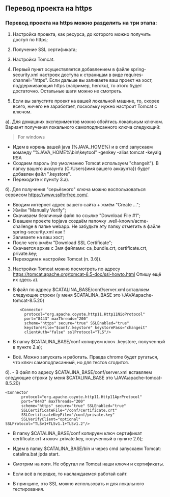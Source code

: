 ## Перевод проекта на https


### Перевод проекта на https можно разделить на три этапа:
1. Настройка проекта, как ресурса, до которого можно получить доступ по https;
2. Получение SSL сертификата;
3. Настройка Tomcat.


1. Первый пункт осуществляется добавлением в файле spring-security.xml настроек доступа к страницам в виде requires-channel="https". Если дальше вы заливаете ваш проект на хост, поддерживающий https (например, heroku), то этого будет достаточно. Остальные шаги можно не смотреть.

2. Если вы запустите проект на вашей локальной машине, то, скорее всего, ничего не заработает, поскольку нужно настроит Tomcat с ключом.

а). Для домашних экспериментов можно обойтись локальным ключом. Вариант получения локального самоподписанного ключа следующий:
> For windows
- Идем в корень вашей java (%JAVA_HOME%) и в cmd запускаем команду
"%JAVA_HOME%\bin\keytool" -genkey -alias tomcat -keyalg RSA
- Создаем пароль (по умолчанию Tomcat используем "changeit"). В папку вашего аккаунта (C:\Users\{имя вашего аккаунта}) будет добавлен файл ".keystore".
- Переходите к пункту 3.а).

б). Для получения "серьёзного" ключа можно воспользоваться сервисом https://www.sslforfree.com/.
- Вводим интернет адрес вашего сайта + жмём "Create ...";
- Жмём "Manually Verify";
- Скачиваем безличный файл по ссылке "Download File #1";
- В вашем проекте topjava создаём папочку  .well-known/acme-challenge в папке webapp. Не забудьте эту папку отметить в файле spring-security.xml как <http pattern="/.well-known/**" security="none"/> !
- Заливаете на ваш хост;
- После чего жмём "Download SSL Certificate";
- Скачается архив с 3мя файлами: ca_bundle.crt, certificate.crt, private.key;
- Переходим к настройке Tomcat (п. 3.б)).


3. Настройки Tomcat можно посмотреть по адресу https://tomcat.apache.org/tomcat-8.5-doc/ssl-howto.html
Опишу ещё их здесь
а).
- В файл по адресу $CATALINA_BASE/conf/server.xml вставляем следующие строки (у меня $CATALINA_BASE это \JAVA\apache-tomcat-8.5.20)

         <Connector
           protocol="org.apache.coyote.http11.Http11NioProtocol"
           port="8443" maxThreads="200"
           scheme="https" secure="true" SSLEnabled="true"
           keystoreFile="$conf/.keystore" keystorePass="changeit"
           clientAuth="false" sslProtocol="TLS"/>

- В папку $CATALINA_BASE/conf копируем ключ .keystore, полученный в пункте 2.а);
- Всё. Можно запускать и работать. Правда chrome будет ругаться, что ключ самоподписанный, но для тестов сгодится.

б). - В файл по адресу $CATALINA_BASE/conf/server.xml вставляем следующие строки (у меня $CATALINA_BASE это \JAVA\apache-tomcat-8.5.20)

	<Connector
           protocol="org.apache.coyote.http11.Http11AprProtocol"
           port="8443" maxThreads="200"
           scheme="https" secure="true" SSLEnabled="true"
           SSLCertificateFile="/conf/certificate.crt"
           SSLCertificateKeyFile="/conf/private.key"
           SSLVerifyClient="optional" SSLProtocol="TLSv1+TLSv1.1+TLSv1.2"/>

- В папку $CATALINA_BASE/conf копируем ключ сертификат certificate.crt и ключ .private.key, полученный в пункте 2.б);
- Идем в папку $CATALINA_BASE/bin и через cmd запускаем Tomcat: catalina.bat jpda start.
- Смотрим на логи. Не обругал ли Tomcat наши ключи и сертификаты.
- Если всё в порядке, то наслаждаемся работай сайт.

- В принципе, это SSL можно использовать и для локального тестирования.
